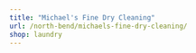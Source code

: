 ```yaml
---
title: "Michael's Fine Dry Cleaning"
url: /north-bend/michaels-fine-dry-cleaning/
shop: laundry
---
```

